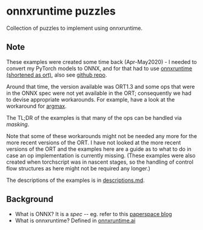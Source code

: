 # onnxruntime puzzles

Collection of puzzles to implement using onnxruntime.

## Note

These examples were created some time back (Apr-May2020) - I needed to convert my PyTorch models to ONNX, and for that had to use [onnxruntime (shortened as ort)](https://onnxruntime.ai/), also see [github repo](https://github.com/microsoft/onnxruntime).

Around that time, the version available was ORT1.3 and some ops that were in the ONNX spec were not
yet available in the ORT; consequently we had to devise appropriate workarounds. For example, have a
look at the workaround for [argmax](./ort13/example4.ipynb).

The TL;DR of the examples is that many of the ops can be handled via _masking_.

Note that some of these workarounds might not be needed any more for the more recent versions of the ORT. I have not looked at the more recent versions of the ORT and the examples here are a guide as to what to do in
case an op implementation is currently missing. (These examples were also created when torchscript was in nascent stages, so the handling of control flow structures as here might not be required any
longer.)

The descriptions of the examples is in [descriptions.md](./ort13/descriptions.md).

## Background

- What is ONNX? It is a _spec_ -- eg. refer to this [paperspace blog](https://blog.paperspace.com/what-every-ml-ai-developer-should-know-about-onnx/)
- What is onnxruntime? Defined in [onnxruntime.ai](https://onnxruntime.ai/docs/)
